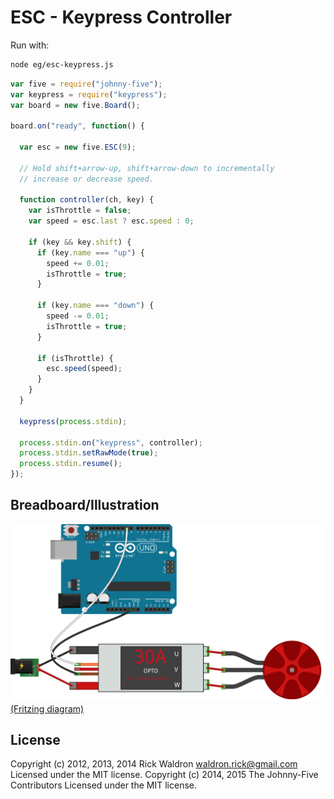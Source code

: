 <!--remove-start-->
# ESC - Keypress Controller

Run with:
```bash
node eg/esc-keypress.js
```
<!--remove-end-->

```javascript
var five = require("johnny-five");
var keypress = require("keypress");
var board = new five.Board();

board.on("ready", function() {

  var esc = new five.ESC(9);

  // Hold shift+arrow-up, shift+arrow-down to incrementally
  // increase or decrease speed.

  function controller(ch, key) {
    var isThrottle = false;
    var speed = esc.last ? esc.speed : 0;

    if (key && key.shift) {
      if (key.name === "up") {
        speed += 0.01;
        isThrottle = true;
      }

      if (key.name === "down") {
        speed -= 0.01;
        isThrottle = true;
      }

      if (isThrottle) {
        esc.speed(speed);
      }
    }
  }

  keypress(process.stdin);

  process.stdin.on("keypress", controller);
  process.stdin.setRawMode(true);
  process.stdin.resume();
});

```


## Breadboard/Illustration


![docs/breadboard/esc-keypress.png](breadboard/esc-keypress.png)
[(Fritzing diagram)](breadboard/esc-keypress.fzz)





<!--remove-start-->
## License
Copyright (c) 2012, 2013, 2014 Rick Waldron <waldron.rick@gmail.com>
Licensed under the MIT license.
Copyright (c) 2014, 2015 The Johnny-Five Contributors
Licensed under the MIT license.
<!--remove-end-->
